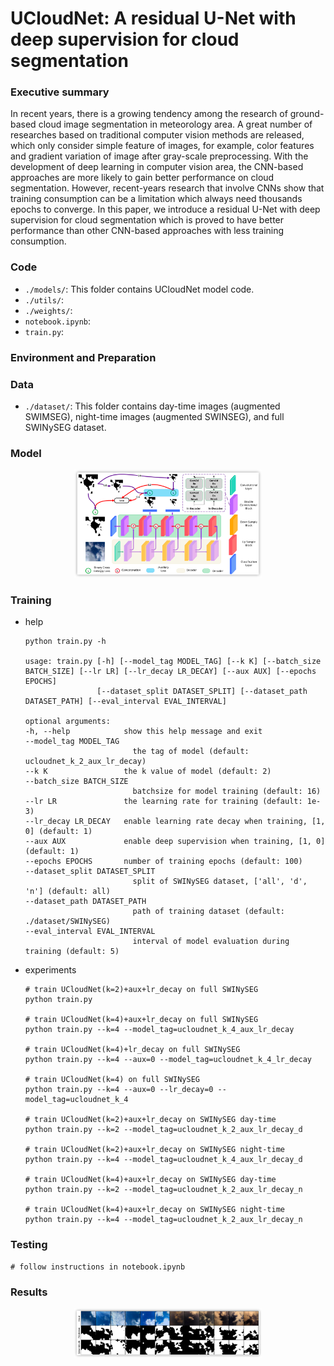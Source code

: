 # UCloudNet: A residual U-Net with deep supervision for cloud segmentation

### Executive summary
In recent years, there is a growing tendency among the research of ground-based cloud image segmentation in meteorology area. A great number of researches based on traditional computer vision methods are released, which only consider simple feature of images, for example, color features and gradient variation of image after gray-scale preprocessing. With the development of deep learning in computer vision area, the CNN-based approaches are more likely to gain better performance on cloud segmentation. However, recent-years research that involve CNNs show that training consumption can be a limitation which always need thousands epochs to converge. In this paper, we introduce a residual U-Net with deep supervision for cloud segmentation which is proved to have better performance than other CNN-based approaches with less training consumption.

### Code
* `./models/`: This folder contains UCloudNet model code.
* `./utils/`: 
* `./weights/`: 
* `notebook.ipynb`:
* `train.py`:


### Environment and Preparation

### Data
* `./dataset/`: This folder contains day-time images (augmented SWIMSEG), night-time images (augmented SWINSEG), and full SWINySEG dataset.

### Model
<div align=center><img src="https://github.com/Att100/UCloudNet/blob/main/UCloudNet%20Architecture.png?raw=true" width="300"/></div>

### Training

- help

    ```
    python train.py -h

    usage: train.py [-h] [--model_tag MODEL_TAG] [--k K] [--batch_size BATCH_SIZE] [--lr LR] [--lr_decay LR_DECAY] [--aux AUX] [--epochs EPOCHS]
                    [--dataset_split DATASET_SPLIT] [--dataset_path DATASET_PATH] [--eval_interval EVAL_INTERVAL]

    optional arguments:
    -h, --help            show this help message and exit
    --model_tag MODEL_TAG
                            the tag of model (default: ucloudnet_k_2_aux_lr_decay)
    --k K                 the k value of model (default: 2)
    --batch_size BATCH_SIZE
                            batchsize for model training (default: 16)
    --lr LR               the learning rate for training (default: 1e-3)
    --lr_decay LR_DECAY   enable learning rate decay when training, [1, 0] (default: 1)
    --aux AUX             enable deep supervision when training, [1, 0] (default: 1)
    --epochs EPOCHS       number of training epochs (default: 100)
    --dataset_split DATASET_SPLIT
                            split of SWINySEG dataset, ['all', 'd', 'n'] (default: all)
    --dataset_path DATASET_PATH
                            path of training dataset (default: ./dataset/SWINySEG)
    --eval_interval EVAL_INTERVAL
                            interval of model evaluation during training (default: 5)

    ```

- experiments

    ```
    # train UCloudNet(k=2)+aux+lr_decay on full SWINySEG
    python train.py 

    # train UCloudNet(k=4)+aux+lr_decay on full SWINySEG
    python train.py --k=4 --model_tag=ucloudnet_k_4_aux_lr_decay

    # train UCloudNet(k=4)+lr_decay on full SWINySEG
    python train.py --k=4 --aux=0 --model_tag=ucloudnet_k_4_lr_decay

    # train UCloudNet(k=4) on full SWINySEG
    python train.py --k=4 --aux=0 --lr_decay=0 --model_tag=ucloudnet_k_4

    # train UCloudNet(k=2)+aux+lr_decay on SWINySEG day-time
    python train.py --k=2 --model_tag=ucloudnet_k_2_aux_lr_decay_d

    # train UCloudNet(k=2)+aux+lr_decay on SWINySEG night-time
    python train.py --k=4 --model_tag=ucloudnet_k_4_aux_lr_decay_d

    # train UCloudNet(k=4)+aux+lr_decay on SWINySEG day-time
    python train.py --k=2 --model_tag=ucloudnet_k_2_aux_lr_decay_n

    # train UCloudNet(k=4)+aux+lr_decay on SWINySEG night-time
    python train.py --k=4 --model_tag=ucloudnet_k_2_aux_lr_decay_n
    ```

### Testing

```
# follow instructions in notebook.ipynb
```

### Results
<div align=center><img src="https://github.com/Att100/UCloudNet/blob/main/Results%20of%20cloud%20segmentation.png?raw=true" width="300"/></div>
